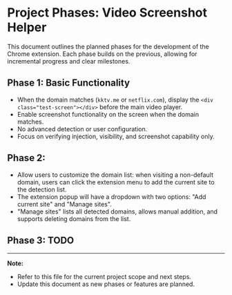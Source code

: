 # Project Phases: Video Screenshot Helper

This document outlines the planned phases for the development of the Chrome extension. Each phase builds on the previous, allowing for incremental progress and clear milestones.

## Phase 1: Basic Functionality
- When the domain matches (`kktv.me` or `netflix.com`), display the `<div class="test-screen"></div>` before the main video player.
- Enable screenshot functionality on the screen when the domain matches.
- No advanced detection or user configuration.
- Focus on verifying injection, visibility, and screenshot capability only.

## Phase 2:
- Allow users to customize the domain list: when visiting a non-default domain, users can click the extension menu to add the current site to the detection list.
- The extension popup will have a dropdown with two options: "Add current site" and "Manage sites".
- "Manage sites" lists all detected domains, allows manual addition, and supports deleting domains from the list.

## Phase 3: TODO

---

**Note:**
- Refer to this file for the current project scope and next steps.
- Update this document as new phases or features are planned.
